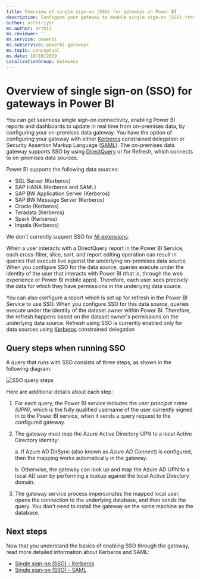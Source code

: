 ```yaml
---
title: Overview of single sign-on (SSO) for gateways in Power BI
description: Configure your gateway to enable single sign-on (SSO) from Power BI to on-premises data sources.
author: arthiriyer
ms.author: arthii
ms.reviewer: ''
ms.service: powerbi
ms.subservice: powerbi-gateways
ms.topic: conceptual
ms.date: 10/10/2019
LocalizationGroup: Gateways
---
```


# Overview of single sign-on (SSO) for gateways in Power BI

You can get seamless single sign-on connectivity, enabling Power BI reports and dashboards to update in real time from on-premises data, by configuring your on-premises data gateway. You have the option of configuring your gateway with either [Kerberos](service-gateway-sso-kerberos.md) constrained delegation or Security Assertion Markup Language ([SAML](service-gateway-sso-saml.md)). The on-premises data gateway supports SSO by using [DirectQuery](desktop-directquery-about.md) or for Refresh, which connects to on-premises data sources. 

Power BI supports the following data sources:

* SQL Server (Kerberos)
* SAP HANA (Kerberos and SAML)
* SAP BW Application Server (Kerberos)
* SAP BW Message Server (Kerberos) 
* Oracle (Kerberos) 
* Teradata (Kerberos)
* Spark (Kerberos)
* Impala (Kerberos)

We don't currently support SSO for [M-extensions](https://github.com/microsoft/DataConnectors/blob/master/docs/m-extensions.md).

When a user interacts with a DirectQuery report in the Power BI Service, each cross-filter, slice, sort, and report editing operation can result in queries that execute live against the underlying on-premises data source. When you configure SSO for the data source, queries execute under the identity of the user that interacts with Power BI (that is, through the web experience or Power BI mobile apps). Therefore, each user sees precisely the data for which they have permissions in the underlying data source. 

You can also configure a report which is set up for refresh in the Power BI Service to use SSO. When you configure SSO for this data source, queries execute under the identity of the dataset owner within Power BI. Therefore, the refresh happens based on the dataset owner's permissions on the underlying data source. Refresh using SSO is currently enabled only for data sources using [Kerberos](service-gateway-sso-kerberos.md) constrained delegation 

## Query steps when running SSO

A query that runs with SSO consists of three steps, as shown in the following diagram.

![SSO query steps](media/service-gateway-sso-overview/sso-query-steps.png)

Here are additional details about each step:

1. For each query, the Power BI service includes the *user principal name (UPN)*, which is the fully qualified username of the user currently signed in to the Power BI service, when it sends a query request to the configured gateway.

2. The gateway must map the Azure Active Directory UPN to a local Active Directory identity:

   a. If Azure AD DirSync (also known as *Azure AD Connect*) is configured, then the mapping works automatically in the gateway.

   b.  Otherwise, the gateway can look up and map the Azure AD UPN to a local AD user by performing a lookup against the local Active Directory domain.

3. The gateway service process impersonates the mapped local user, opens the connection to the underlying database, and then sends the query. You don't need to install the gateway on the same machine as the database.

## Next steps

Now that you understand the basics of enabling SSO through the gateway, read more detailed information about Kerberos and SAML:

* [Single sign-on (SSO) - Kerberos](service-gateway-sso-kerberos.md)
* [Single sign-on (SSO) - SAML](service-gateway-sso-saml.md)
